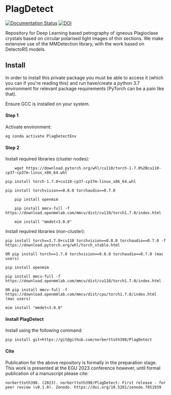 # PlagDetect

[![Documentation Status](https://readthedocs.org/projects/plagdetect/badge/?version=latest)](https://plagdetect.readthedocs.io/en/latest/?badge=latest) [![DOI](https://zenodo.org/badge/DOI/10.5281/zenodo.7851939.svg)](https://doi.org/10.5281/zenodo.7851939)




Repository for Deep Learning based petrography of igneous Plagioclase crystals based on circular polarised light images of thin sections. We make extensive use of the MMDetection library, with the work based on DetectoRS models.

## Install

In order to install this private package you must be able to access it (which you can if you're reading this) and run have/create a python 3.7 environment for relevant package requirements (PyTorch can be a pain like that). 

Ensure GCC is installed on your system.

#### Step 1
Activate environment: 
	
	eg conda activate PlagDetectEnv

#### Step 2
Install required libraries (cluster nodes):

        wget https://download.pytorch.org/whl/cu110/torch-1.7.0%2Bcu110-cp37-cp37m-linux_x86_64.whl

	pip install torch-1.7.0+cu110-cp37-cp37m-linux_x86_64.whl

	pip install torchvision==0.8.0 torchaudio==0.7.0

        pip install openmim

        pip install mmcv-full -f https://download.openmmlab.com/mmcv/dist/cu110/torch1.7.0/index.html

        mim install "mmdet<3.0.0"


Install required libraries (non-cluster):

	pip install torch==1.7.0+cu110 torchvision==0.8.0 torchaudio==0.7.0 -f https://download.pytorch.org/whl/torch_stable.html
	
	OR pip install torch==1.7.0 torchvision==0.8.0 torchaudio==0.7.0 (mac users)

	pip install openmim

	pip install mmcv-full -f https://download.openmmlab.com/mmcv/dist/cu110/torch1.7.0/index.html

	OR pip install mmcv-full -f https://download.openmmlab.com/mmcv/dist/cpu/torch1.7.0/index.html (mac users)

	mim install "mmdet<3.0.0"

#### Install PlagDetect
Install using the following command: 

	pip install git+https://git@github.com/norberttoth398/PlagDetect


#### Cite
Publication for the above repository is formally in the preparation stage. This work is presented at the EGU 2023 conference however, until formal publication of a manuscript please cite:

	norberttoth398. (2023). norberttoth398/PlagDetect: First release - for peer review (v0.1.0). Zenodo. https://doi.org/10.5281/zenodo.7851939 
